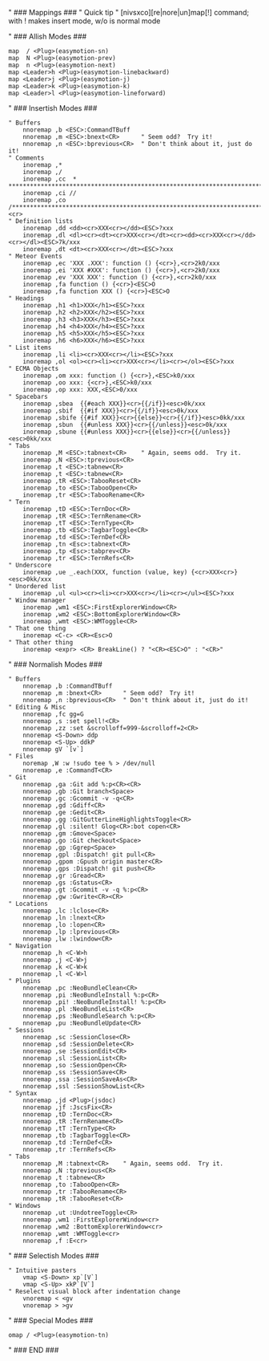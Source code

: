 " ### Mappings ###
" Quick tip
" [nivsxco][re|nore|un]map[!] <keystroke> command; with ! makes insert mode, w/o is normal mode


" ### Allish Modes ###

    map  / <Plug>(easymotion-sn)
    map  N <Plug>(easymotion-prev)
    map  n <Plug>(easymotion-next)
    map <Leader>h <Plug>(easymotion-linebackward)
    map <Leader>j <Plug>(easymotion-j)
    map <Leader>k <Plug>(easymotion-k)
    map <Leader>l <Plug>(easymotion-lineforward)

" ### Insertish Modes ###

    " Buffers
        nnoremap ,b <ESC>:CommandTBuff
        nnoremap ,m <ESC>:bnext<CR>      " Seem odd?  Try it!
        nnoremap ,n <ESC>:bprevious<CR>  " Don't think about it, just do it!
    " Comments
        inoremap ,* 
        inoremap ,/
        inoremap ,cc  * ******************************************************************************/<ESC>2ba
        inoremap ,ci // 
        inoremap ,co /*********************************************************************************<cr>
    " Definition lists
        inoremap ,dd <dd><cr>XXX<cr></dd><ESC>?xxx
        inoremap ,dl <dl><cr><dt><cr>XXX<cr></dt><cr><dd><cr>XXX<cr></dd><cr></dl><ESC>7k/xxx
        inoremap ,dt <dt><cr>XXX<cr></dt><ESC>?xxx
    " Meteor Events
        inoremap ,ec 'XXX .XXX': function () {<cr>},<cr>2k0/xxx
        inoremap ,ei 'XXX #XXX': function () {<cr>},<cr>2k0/xxx
        inoremap ,ev 'XXX XXX': function () {<cr>},<cr>2k0/xxx
        inoremap ,fa function () {<cr>}<ESC>O
        inoremap ,fa function XXX () {<cr>}<ESC>O
    " Headings
        inoremap ,h1 <h1>XXX</h1><ESC>?xxx
        inoremap ,h2 <h2>XXX</h2><ESC>?xxx
        inoremap ,h3 <h3>XXX</h3><ESC>?xxx
        inoremap ,h4 <h4>XXX</h4><ESC>?xxx
        inoremap ,h5 <h5>XXX</h5><ESC>?xxx
        inoremap ,h6 <h6>XXX</h6><ESC>?xxx
    " List items
        inoremap ,li <li><cr>XXX<cr></li><ESC>?xxx
        inoremap ,ol <ol><cr><li><cr>XXX<cr></li><cr></ol><ESC>?xxx
    " ECMA Objects
        inoremap ,om xxx: function () {<cr>},<ESC>k0/xxx
        inoremap ,oo xxx: {<cr>},<ESC>k0/xxx
        inoremap ,op xxx: XXX,<ESC>0/xxx
    " Spacebars
        inoremap ,sbea  {{#each XXX}}<cr>{{/if}}<esc>0k/xxx
        inoremap ,sbif  {{#if XXX}}<cr>{{/if}}<esc>0k/xxx
        inoremap ,sbife {{#if XXX}}<cr>{{else}}<cr>{{/if}}<esc>0kk/xxx
        inoremap ,sbun  {{#unless XXX}}<cr>{{/unless}}<esc>0k/xxx
        inoremap ,sbune {{#unless XXX}}<cr>{{else}}<cr>{{/unless}}<esc>0kk/xxx
    " Tabs
        inoremap ,M <ESC>:tabnext<CR>    " Again, seems odd.  Try it.
        inoremap ,N <ESC>:tprevious<CR>
        inoremap ,t <ESC>:tabnew<CR>         
        inoremap ,t <ESC>:tabnew<CR>
        inoremap ,tR <ESC>:TabooReset<CR>
        inoremap ,to <ESC>:TabooOpen<CR>
        inoremap ,tr <ESC>:TabooRename<CR>
    " Tern
        inoremap ,tD <ESC>:TernDoc<CR>
        inoremap ,tR <ESC>:TernRename<CR>
        inoremap ,tT <ESC>:TernType<CR>
        inoremap ,tb <ESC>:TagbarToggle<CR>
        inoremap ,td <ESC>:TernDef<CR>
        inoremap ,tn <Esc>:tabnext<CR>
        inoremap ,tp <Esc>:tabprev<CR>
        inoremap ,tr <ESC>:TernRefs<CR>
    " Underscore
        inoremap ,ue _.each(XXX, function (value, key) {<cr>XXX<cr>}<esc>0kk/xxx
    " Unordered list
        inoremap ,ul <ul><cr><li><cr>XXX<cr></li><cr></ul><ESC>?xxx
    " Window manager
        inoremap ,wm1 <ESC>:FirstExplorerWindow<CR>  
        inoremap ,wm2 <ESC>:BottomExplorerWindow<CR>
        inoremap ,wmt <ESC>:WMToggle<CR>           
    " That one thing
        inoremap <C-c> <CR><Esc>O
    " That other thing
        inoremap <expr> <CR> BreakLine() ? "<CR><ESC>O" : "<CR>"

" ### Normalish Modes ###

    " Buffers
        nnoremap ,b :CommandTBuff
        nnoremap ,m :bnext<CR>      " Seem odd?  Try it!
        nnoremap ,n :bprevious<CR>  " Don't think about it, just do it!
    " Editing & Misc
        nnoremap ,fc gg=G
        nnoremap ,s :set spell!<CR>
        nnoremap ,zz :set &scrolloff=999-&scrolloff=2<CR>
        nnoremap <S-Down> ddp
        nnoremap <S-Up> ddkP
        nnoremap gV `[v`]
    " Files
        noremap ,W :w !sudo tee % > /dev/null
        nnoremap ,e :CommandT<CR>
    " Git
        nnoremap ,ga :Git add %:p<CR><CR>
        nnoremap ,gb :Git branch<Space>
        nnoremap ,gc :Gcommit -v -q<CR>
        nnoremap ,gd :Gdiff<CR>
        nnoremap ,ge :Gedit<CR>
        nnoremap ,gg :GitGutterLineHighlightsToggle<CR>
        nnoremap ,gl :silent! Glog<CR>:bot copen<CR>
        nnoremap ,gm :Gmove<Space>
        nnoremap ,go :Git checkout<Space>
        nnoremap ,gp :Ggrep<Space>
        nnoremap ,gpl :Dispatch! git pull<CR>
        nnoremap ,gpom :Gpush origin master<CR>
        nnoremap ,gps :Dispatch! git push<CR>
        nnoremap ,gr :Gread<CR>
        nnoremap ,gs :Gstatus<CR>
        nnoremap ,gt :Gcommit -v -q %:p<CR>
        nnoremap ,gw :Gwrite<CR><CR>
    " Locations
        nnoremap ,lc :lclose<CR>
        nnoremap ,ln :lnext<CR>
        nnoremap ,lo :lopen<CR>
        nnoremap ,lp :lprevious<CR>
        nnoremap ,lw :lwindow<CR>
    " Navigation
        nnoremap ,h <C-W>h
        nnoremap ,j <C-W>j
        nnoremap ,k <C-W>k
        nnoremap ,l <C-W>l
    " Plugins
        nnoremap ,pc :NeoBundleClean<CR>
        nnoremap ,pi :NeoBundleInstall %:p<CR>
        nnoremap ,pi! :NeoBundleInstall! %:p<CR>
        nnoremap ,pl :NeoBundleList<CR>
        nnoremap ,ps :NeoBundleSearch %:p<CR>
        nnoremap ,pu :NeoBundleUpdate<CR>
    " Sessions
        nnoremap ,sc :SessionClose<CR>
        nnoremap ,sd :SessionDelete<CR>
        nnoremap ,se :SessionEdit<CR>
        nnoremap ,sl :SessionList<CR>
        nnoremap ,so :SessionOpen<CR>
        nnoremap ,ss :SessionSave<CR>
        nnoremap ,ssa :SessionSaveAs<CR>
        nnoremap ,ssl :SessionShowList<CR>
    " Syntax
        nnoremap ,jd <Plug>(jsdoc)
        nnoremap ,jf :JscsFix<CR>
        nnoremap ,tD :TernDoc<CR>
        nnoremap ,tR :TernRename<CR>
        nnoremap ,tT :TernType<CR>
        nnoremap ,tb :TagbarToggle<CR>
        nnoremap ,td :TernDef<CR>
        nnoremap ,tr :TernRefs<CR>
    " Tabs
        nnoremap ,M :tabnext<CR>    " Again, seems odd.  Try it.
        nnoremap ,N :tprevious<CR>
        nnoremap ,t :tabnew<CR>         
        nnoremap ,to :TabooOpen<CR>
        nnoremap ,tr :TabooRename<CR>
        nnoremap ,tR :TabooReset<CR>
    " Windows
        nnoremap ,ut :UndotreeToggle<CR>
        nnoremap ,wm1 :FirstExplorerWindow<cr>
        nnoremap ,wm2 :BottomExplorerWindow<cr>
        nnoremap ,wmt :WMToggle<cr>           
        nnoremap ,f :E<cr> 

" ### Selectish Modes ###

    " Intuitive pasters
        vmap <S-Down> xp`[V`]
        vmap <S-Up> xkP`[V`]
    " Reselect visual block after indentation change
        vnoremap < <gv
        vnoremap > >gv

" ### Special Modes ###

    omap / <Plug>(easymotion-tn)

" ### END ###
